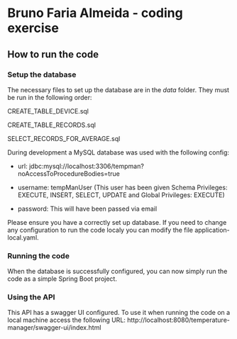 # Bruno Faria Almeida - coding exercise
## How to run the code
### Setup the database
The necessary files to set up the database are in the <i>data</i> folder. They must be run in the following order:

CREATE_TABLE_DEVICE.sql

CREATE_TABLE_RECORDS.sql

SELECT_RECORDS_FOR_AVERAGE.sql

During development a MySQL database was used with the following config:

- url: jdbc:mysql://localhost:3306/tempman?noAccessToProcedureBodies=true

- username: tempManUser (This user has been given Schema Privileges: EXECUTE, INSERT, SELECT, UPDATE and Global Privileges: EXECUTE)

- password: This will have been passed via email

Please ensure you have a correctly set up database. If you need to change any configuration to run the code localy you can modify
the file application-local.yaml.

### Running the code
When the database is successfully configured, you can now simply run the code as a simple Spring Boot project.

### Using the API
This API has a swagger UI configured. To use it when running the code on a local machine access the following URL: http://localhost:8080/temperature-manager/swagger-ui/index.html
